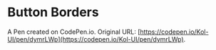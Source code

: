# Button Borders

A Pen created on CodePen.io. Original URL: [https://codepen.io/Kol-UI/pen/dymrLWp](https://codepen.io/Kol-UI/pen/dymrLWp).

